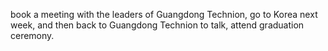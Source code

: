 book a meeting with the leaders of Guangdong Technion, go to Korea next week, and then back to Guangdong Technion to talk, attend graduation ceremony. 
